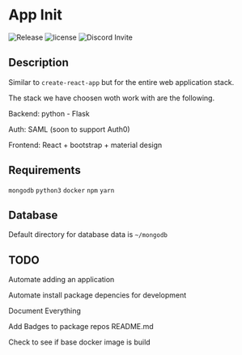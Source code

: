 # App Init
![Release](https://img.shields.io/github/v/release/app-init/app-init?style=for-the-badge) ![license](https://img.shields.io/github/license/app-init/app-init?style=for-the-badge) ![Discord Invite](https://img.shields.io/discord/454707920668721173?style=for-the-badge)

## Description
Similar to `create-react-app` but for the entire web application stack.

The stack we have choosen woth work with are the following.

Backend: python - Flask

Auth: SAML (soon to support Auth0)

Frontend: React + bootstrap + material design


## Requirements
`mongodb`
`python3`
`docker`
`npm`
`yarn`

## Database
Default directory for database data is `~/mongodb`

## TODO
Automate adding an application

Automate install package depencies for development

Document Everything

Add Badges to package repos README.md

Check to see if base docker image is build

